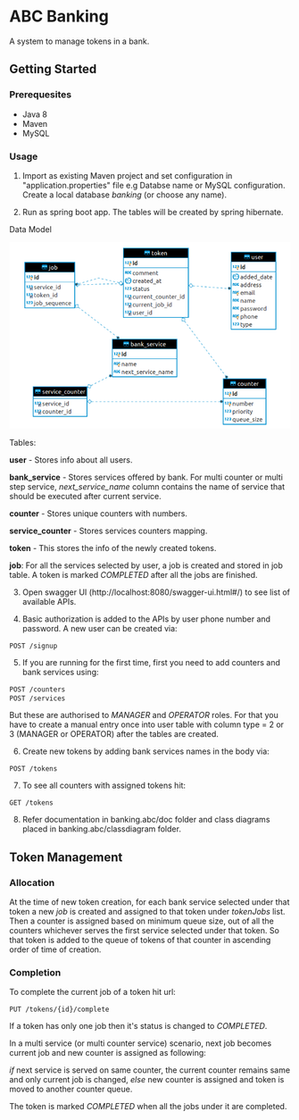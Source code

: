 # ABC Banking

A system to manage tokens in a bank.

## Getting Started

### Prerequesites

* Java 8
* Maven
* MySQL

### Usage

1. Import as existing Maven project and set configuration in "application.properties" file e.g Databse name or MySQL configuration. Create a local database *banking* (or choose any name).

2. Run as spring boot app. The tables will be created by spring hibernate.

Data Model

![ABC Bank data model](/ERdiagram.png?raw=true)

Tables:

**user** - Stores info about all users.

**bank_service** - Stores services offered by bank.
For multi counter or multi step service, *next_service_name* column contains the name of service that should be executed after current service.

**counter** - Stores unique counters with numbers.

**service_counter** - Stores services counters mapping.

**token** - This stores the info of the newly created tokens.

**job**: For all the services selected by user, a job is created and stored in job table. A token is marked *COMPLETED* after all the jobs are finished.


3. Open swagger UI (http://localhost:8080/swagger-ui.html#/) to see list of available APIs.

4. Basic authorization is added to the APIs by user phone number and password. A new user can be created via:

```
POST /signup
```

5. If you are running for the first time, first you need to add counters and bank services using:

```
POST /counters
POST /services
```

But these are authorised to *MANAGER* and *OPERATOR* roles. For that you have to create a manual entry once into user table with column type = 2 or 3 (MANAGER or OPERATOR) after the tables are created.

6. Create new tokens by adding bank services names in the body via:

```
POST /tokens
```

7. To see all counters with assigned tokens hit:

```
GET /tokens
```

8. Refer documentation in banking.abc/doc folder and class diagrams placed in banking.abc/classdiagram folder.

## Token Management

### Allocation

At the time of new token creation, for each bank service selected under that token a new *job* is created and assigned to that token under *tokenJobs* list.
Then a counter is assigned based on minimum queue size, out of all the counters whichever serves the first service selected under that token.
So that token is added to the queue of tokens of that counter in ascending order of time of creation.

### Completion

To complete the current job of a token hit url:

```
PUT /tokens/{id}/complete
```
If a token has only one job then it's status is changed to *COMPLETED*.

In a multi service (or multi counter service) scenario, next job becomes current job and new counter is assigned as following:

*if* next service is served on same counter, the current counter remains same and only current job is changed,
*else* new counter is assigned and token is moved to another counter queue.

The token is marked *COMPLETED* when all the jobs under it are completed.


